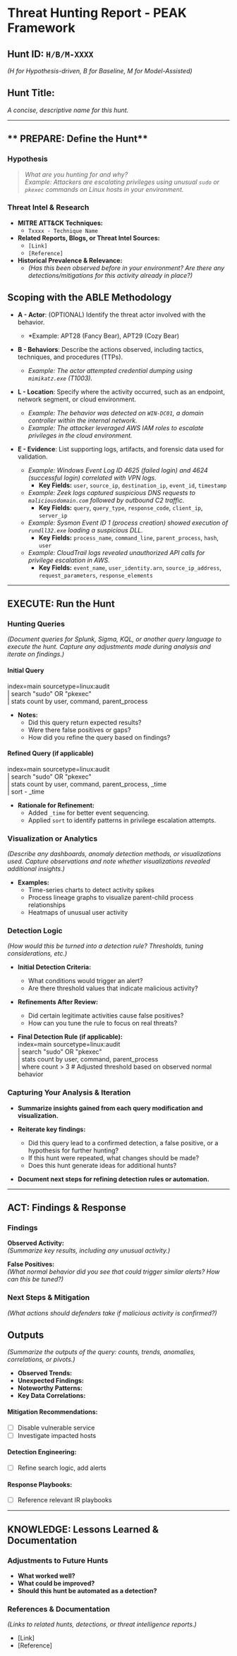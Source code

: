 # Threat Hunting Report - PEAK Framework

## Hunt ID: `H/B/M-XXXX`
*(H for Hypothesis-driven, B for Baseline, M for Model-Assisted)*

## Hunt Title:
*A concise, descriptive name for this hunt.*

---

## ** PREPARE: Define the Hunt**
### **Hypothesis**
> *What are you hunting for and why?*  
> *Example: Attackers are escalating privileges using unusual `sudo` or `pkexec` commands on Linux hosts in your environment.*

### **Threat Intel & Research**
- **MITRE ATT&CK Techniques:**  
  - `Txxxx - Technique Name`
- **Related Reports, Blogs, or Threat Intel Sources:**  
  - `[Link]`
  - `[Reference]`
- **Historical Prevalence & Relevance:**  
  - *(Has this been observed before in your environment? Are there any detections/mitigations for this activity already in place?)*
 
## Scoping with the ABLE Methodology

- **A - Actor**: (OPTIONAL) Identify the threat actor involved with the behavior.  
  - *Example: APT28 (Fancy Bear), APT29 (Cozy Bear)

- **B - Behaviors**: Describe the actions observed, including tactics, techniques, and procedures (TTPs).  
  - *Example: The actor attempted credential dumping using `mimikatz.exe` (T1003).*

- **L - Location**: Specify where the activity occurred, such as an endpoint, network segment, or cloud environment.  
  - *Example: The behavior was detected on `WIN-DC01`, a domain controller within the internal network.*
  - *Example: The attacker leveraged AWS IAM roles to escalate privileges in the cloud environment.*

- **E - Evidence**: List supporting logs, artifacts, and forensic data used for validation.  
  - *Example: Windows Event Log ID 4625 (failed login) and 4624 (successful login) correlated with VPN logs.*  
    - **Key Fields:** `user`, `source_ip`, `destination_ip`, `event_id`, `timestamp`  
  - *Example: Zeek logs captured suspicious DNS requests to `maliciousdomain.com` followed by outbound C2 traffic.*  
    - **Key Fields:** `query`, `query_type`, `response_code`, `client_ip`, `server_ip`  
  - *Example: Sysmon Event ID 1 (process creation) showed execution of `rundll32.exe` loading a suspicious DLL.*  
    - **Key Fields:** `process_name`, `command_line`, `parent_process`, `hash`, `user`  
  - *Example: CloudTrail logs revealed unauthorized API calls for privilege escalation in AWS.*  
    - **Key Fields:** `event_name`, `user_identity.arn`, `source_ip_address`, `request_parameters`, `response_elements`  

---

## EXECUTE: Run the Hunt

### Hunting Queries
*(Document queries for Splunk, Sigma, KQL, or another query language to execute the hunt. Capture any adjustments made during analysis and iterate on findings.)*

#### Initial Query
index=main sourcetype=linux:audit  
| search "sudo" OR "pkexec"  
| stats count by user, command, parent_process  

- **Notes:**  
  - Did this query return expected results?  
  - Were there false positives or gaps?  
  - How did you refine the query based on findings?  

#### Refined Query (if applicable)
index=main sourcetype=linux:audit  
| search "sudo" OR "pkexec"  
| stats count by user, command, parent_process, _time  
| sort - _time  

- **Rationale for Refinement:**  
  - Added `_time` for better event sequencing.  
  - Applied `sort` to identify patterns in privilege escalation attempts.  

### Visualization or Analytics
*(Describe any dashboards, anomaly detection methods, or visualizations used. Capture observations and note whether visualizations revealed additional insights.)*  

- **Examples:**  
  - Time-series charts to detect activity spikes  
  - Process lineage graphs to visualize parent-child process relationships  
  - Heatmaps of unusual user activity  

### Detection Logic
*(How would this be turned into a detection rule? Thresholds, tuning considerations, etc.)*  

- **Initial Detection Criteria:**  
  - What conditions would trigger an alert?  
  - Are there threshold values that indicate malicious activity?  

- **Refinements After Review:**  
  - Did certain legitimate activities cause false positives?  
  - How can you tune the rule to focus on real threats?  

- **Final Detection Rule (if applicable):**  
index=main sourcetype=linux:audit  
| search "sudo" OR "pkexec"  
| stats count by user, command, parent_process  
| where count > 3  # Adjusted threshold based on observed normal behavior  

### Capturing Your Analysis & Iteration
- **Summarize insights gained from each query modification and visualization.**  
- **Reiterate key findings:**  
  - Did this query lead to a confirmed detection, a false positive, or a hypothesis for further hunting?  
  - If this hunt were repeated, what changes should be made?  
  - Does this hunt generate ideas for additional hunts?  

- **Document next steps for refining detection rules or automation.**  

---

## ACT: Findings & Response

### Findings
**Observed Activity:**  
*(Summarize key results, including any unusual activity.)*

**False Positives:**  
*(What normal behavior did you see that could trigger similar alerts? How can this be tuned?)*

### Next Steps & Mitigation  
*(What actions should defenders take if malicious activity is confirmed?)*

## Outputs
*(Summarize the outputs of the query: counts, trends, anomalies, correlations, or pivots.)*

- **Observed Trends:**  
- **Unexpected Findings:**  
- **Noteworthy Patterns:**  
- **Key Data Correlations:**  

#### **Mitigation Recommendations:**  
- [ ] Disable vulnerable service  
- [ ] Investigate impacted hosts  

#### **Detection Engineering:**  
- [ ] Refine search logic, add alerts  

#### **Response Playbooks:**  
- [ ] Reference relevant IR playbooks  

---

## KNOWLEDGE: Lessons Learned & Documentation

### Adjustments to Future Hunts
- **What worked well?**  
- **What could be improved?**  
- **Should this hunt be automated as a detection?**  

### References & Documentation  
*(Links to related hunts, detections, or threat intelligence reports.)*  

- [Link]  
- [Reference]  
